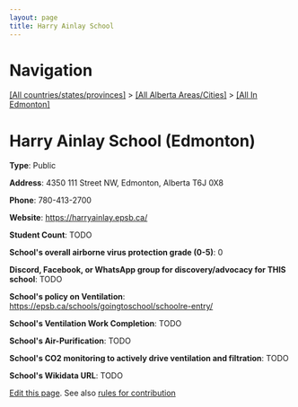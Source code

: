 ```yaml
---
layout: page
title: Harry Ainlay School
---
```

# Navigation

[[All countries/states/provinces]](../../..) > [[All Alberta Areas/Cities]](../..) > [[All In Edmonton]](..)

# Harry Ainlay School (Edmonton)

**Type**: Public

**Address**: 4350 111 Street NW, Edmonton, Alberta T6J 0X8

**Phone**: 780-413-2700

**Website**: <https://harryainlay.epsb.ca/>

**Student Count**: TODO

**School's overall airborne virus protection grade (0-5)**: 0

**Discord, Facebook, or WhatsApp group for discovery/advocacy for THIS school**: TODO

**School's policy on Ventilation**: <https://epsb.ca/schools/goingtoschool/schoolre-entry/>

**School's Ventilation Work Completion**: TODO

**School's Air-Purification**: TODO

**School's CO2 monitoring to actively drive ventilation and filtration**: TODO

**School's Wikidata URL**: TODO


[Edit this page](https://github.com/ventilate-schools/AB/edit/main/./Edmonton/Harry_Ainlay_School.md). See also [rules for contribution](../../../contribution-rules/)